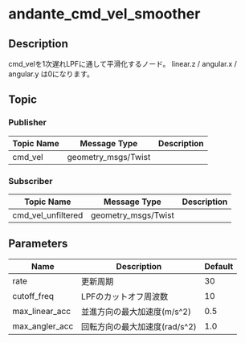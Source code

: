 # andante_cmd_vel_smoother
## Description
cmd_velを1次遅れLPFに通して平滑化するノード。
linear.z / angular.x / angular.y は0になります。

## Topic
### Publisher
| Topic Name | Message Type        | Description |
| ---------- | ------------------- | ----------- |
| cmd_vel    | geometry_msgs/Twist |             |
### Subscriber
| Topic Name         | Message Type        | Description |
| ------------------ | ------------------- | ----------- |
| cmd_vel_unfiltered | geometry_msgs/Twist |             |

## Parameters
| Name           | Description                   | Default |
| -------------- | ----------------------------- | ------- |
| rate           | 更新周期                      | 30      |
| cutoff_freq    | LPFのカットオフ周波数         | 10      |
| max_linear_acc | 並進方向の最大加速度(m/s^2)   | 0.5     |
| max_angler_acc | 回転方向の最大加速度(rad/s^2) | 1.0     |
